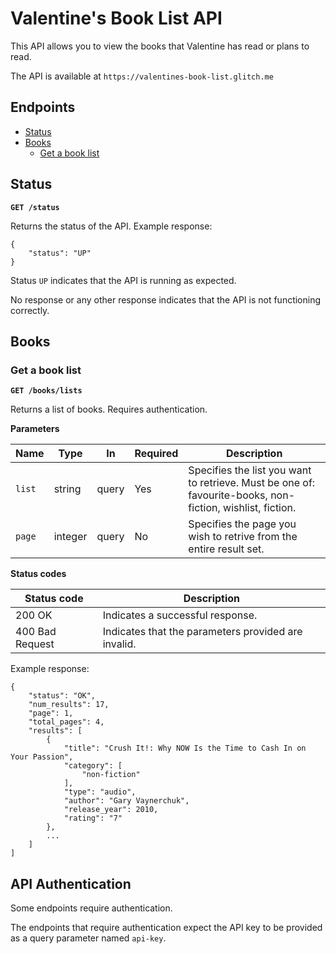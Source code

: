 # Valentine's Book List API

This API allows you to view the books that Valentine has read or plans to read.

The API is available at `https://valentines-book-list.glitch.me`

## Endpoints

- [Status](#Status)
- [Books](#Books)
  - [Get a book list](#Get-a-book-list)


## Status

**`GET /status`**

Returns the status of the API. Example response:

```
{
    "status": "UP"
}
```

Status `UP` indicates that the API is running as expected.

No response or any other response indicates that the API is not functioning correctly.

## Books

### Get a book list

**`GET /books/lists`**

Returns a list of books. Requires authentication. 

**Parameters**

| Name        | Type    | In    | Required | Description                                                                                                | 
| ----------- | ------- | ----- | -------- | -----------------------------------------------------------------------------------------------------------| 
| `list`      | string  | query | Yes      | Specifies the list you want to retrieve. Must be one of: favourite-books, non-fiction, wishlist, fiction.  | 
| `page`      | integer | query | No       | Specifies the page you wish to retrive from the entire result set.                                         | 

**Status codes**

| Status code | Description |
|-----------------|-----------------------------------------------------|
| 200 OK          | Indicates a successful response.                    |
| 400 Bad Request | Indicates that the parameters provided are invalid. |

Example response:

```
{
    "status": "OK",
    "num_results": 17,
    "page": 1,
    "total_pages": 4,
    "results": [
        {
            "title": "Crush It!: Why NOW Is the Time to Cash In on Your Passion",
            "category": [
                "non-fiction"
            ],
            "type": "audio",
            "author": "Gary Vaynerchuk",
            "release_year": 2010,
            "rating": "7"
        },
        ...
    ]
]
```


## API Authentication

Some endpoints require authentication. 

The endpoints that require authentication expect the API key to be provided as a query parameter named `api-key`.
